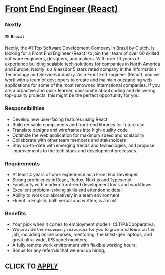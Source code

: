 # [Front End Engineer (React)](https://www.remotewlb.com/apply/front-end-engineer-react-68476)  
### Nextly  
#### `🌎 Brazil`  

Nextly, the #1 Top Software Development Company in Brazil by Clutch, is looking for a Front End Engineer (React) to join their team of over 60 skilled software engineers, designers, and makers. With over 10 years of experience building scalable tech solutions for companies in North America and Europe, Nextly is a Glassdor 5 stars rated company in the Information Technology and Services industry. As a Front End Engineer (React), you will work with a team of developers to create and maintain outstanding web applications for some of the most renowned international companies. If you are a proactive and quick learner, passionate about coding and delivering top-quality projects, this might be the perfect opportunity for you.

### Responsibilities

  * Develop new user-facing features using React
  * Build reusable components and front-end libraries for future use
  * Translate designs and wireframes into high-quality code
  * Optimize the web application for maximum speed and scalability
  * Collaborate with other team members and stakeholders
  * Stay up-to-date with emerging trends and technologies, and propose improvements to the tech stack and development processes.

### Requirements

  * At least 4 years of work experience as a Front End Developer
  * Strong proficiency in React, Redux, Next.js and Typescript
  * Familiarity with modern front-end development tools and workflows
  * Excellent problem-solving skills and attention to detail
  * Ability to work collaboratively in a team environment
  * Fluent in English, both verbal and written, is a must.

### Benefits

  * Your pick when it comes to employment models: CLT/PJ/Cooperativa;
  * We provide the necessary resources for you to grow and learn on the job, including online courses, mentoring, the latest-gen laptops, and great ultra-wide, IPS panel monitors;
  * A fully remote work environment with flexible working hours;
  * Bonus for any referrals that we end up hiring;

  
## CLICK TO [APPLY](https://www.remotewlb.com/apply/front-end-engineer-react-68476)

